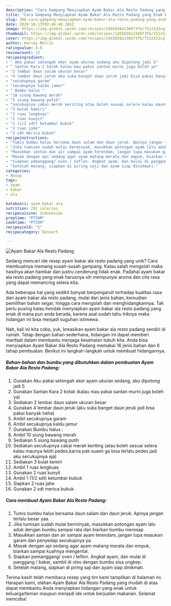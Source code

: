 ```yaml
---
description: "Cara Gampang Menyiapkan Ayam Bakar Ala Resto Padang yang Enak Banget"
title: "Cara Gampang Menyiapkan Ayam Bakar Ala Resto Padang yang Enak Banget"
slug: 308-cara-gampang-menyiapkan-ayam-bakar-ala-resto-padang-yang-enak-banget
date: 2020-10-13T02:46:48.365Z
image: https://img-global.cpcdn.com/recipes/1455b58a1366f3fb/751x532cq70/ayam-bakar-ala-resto-padang-foto-resep-utama.jpg
thumbnail: https://img-global.cpcdn.com/recipes/1455b58a1366f3fb/751x532cq70/ayam-bakar-ala-resto-padang-foto-resep-utama.jpg
cover: https://img-global.cpcdn.com/recipes/1455b58a1366f3fb/751x532cq70/ayam-bakar-ala-resto-padang-foto-resep-utama.jpg
author: Harvey Morris
ratingvalue: 4.6
reviewcount: 13
recipeingredient:
- " Aku pakai setengah ekor ayam ukuran sedang aku dipotong jadi 5"
- " Santan Kara 2 kotak kalau mau pakai santan murni juga boleh ya"
- "2 lembar daun salam ukuran besar"
- "4 lembar daun jeruk aku suka banget daun jeruk jadi bisa pakai banyak hehe"
- "secukupnya garam"
- "secukupnya kaldu jamur"
- " Bumbu halus "
- "10 siung bawang merah"
- "5 siung bawang putih"
- "secukupnya cabai merah keriting atau boleh sesuai selera kalau maunya lebih pedeskarna pak suami ga bisa terlalu pedes jadi aku secukupnya aja"
- "3 bulat kemiri"
- "1 ruas lengkuas"
- "2 ruas kunyit"
- "1 (1/2 sdt) ketumbar bubuk"
- "2 ruas jahe"
- "2 sdt merica bubuk"
recipeinstructions:
- "Tumis bumbu halus bersama daun salam dan daun jeruk. Apinya jangan terlalu besar yaa."
- "Jika tumisan sudah mulai berminyak, masukkan potongan ayam lalu aduk dengan bumbu sampai rata dan biarkan bumbu meresap"
- "Masukkan santan dan air sampai ayam terendam, jangan lupa masukan garam dan penyedap secukupnya ya."
- "Masak dengan api sedang agar ayam matang merata dan empuk, biarkan sampai kuahnya mengental."
- "Siapkan pemanggang/ oven / teflon. Angkat ayam, dan mulai di panggang / bakar, sambil di oles dengan bumbu sisa ungkep."
- "Setelah matang, siapkan di piring saji dan ayam siap dinikmati."
categories:
- Resep
tags:
- ayam
- bakar
- ala

katakunci: ayam bakar ala 
nutrition: 291 calories
recipecuisine: Indonesian
preptime: "PT36M"
cooktime: "PT33M"
recipeyield: "1"
recipecategory: Dessert

---
```



![Ayam Bakar Ala Resto Padang](https://img-global.cpcdn.com/recipes/1455b58a1366f3fb/751x532cq70/ayam-bakar-ala-resto-padang-foto-resep-utama.jpg)

Sedang mencari ide resep ayam bakar ala resto padang yang unik? Cara membuatnya memang susah-susah gampang. Kalau salah mengolah maka hasilnya akan hambar dan justru cenderung tidak enak. Padahal ayam bakar ala resto padang yang enak harusnya sih mempunyai aroma dan cita rasa yang dapat memancing selera kita.

Ada beberapa hal yang sedikit banyak berpengaruh terhadap kualitas rasa dari ayam bakar ala resto padang, mulai dari jenis bahan, kemudian pemilihan bahan segar, hingga cara mengolah dan menghidangkannya. Tak perlu pusing kalau hendak menyiapkan ayam bakar ala resto padang yang enak di mana pun anda berada, karena asal sudah tahu triknya maka hidangan ini bisa menjadi suguhan istimewa.




Nah, kali ini kita coba, yuk, kreasikan ayam bakar ala resto padang sendiri di rumah. Tetap dengan bahan sederhana, hidangan ini dapat memberi manfaat dalam membantu menjaga kesehatan tubuh kita. Anda bisa menyiapkan Ayam Bakar Ala Resto Padang memakai 16 jenis bahan dan 6 tahap pembuatan. Berikut ini langkah-langkah untuk membuat hidangannya.

<!--inarticleads1-->

##### Bahan-bahan dan bumbu yang dibutuhkan dalam pembuatan Ayam Bakar Ala Resto Padang:

1. Gunakan  Aku pakai setengah ekor ayam ukuran sedang, aku dipotong jadi 5
1. Gunakan  Santan Kara 2 kotak (kalau mau pakai santan murni juga boleh ya)
1. Sediakan 2 lembar daun salam ukuran besar
1. Gunakan 4 lembar daun jeruk (aku suka banget daun jeruk jadi bisa pakai banyak hehe)
1. Ambil secukupnya garam
1. Ambil secukupnya kaldu jamur
1. Gunakan  Bumbu halus :
1. Ambil 10 siung bawang merah
1. Sediakan 5 siung bawang putih
1. Sediakan secukupnya cabai merah keriting (atau boleh sesuai selera kalau maunya lebih pedes,karna pak suami ga bisa terlalu pedes jadi aku secukupnya aja)
1. Sediakan 3 bulat kemiri
1. Ambil 1 ruas lengkuas
1. Gunakan 2 ruas kunyit
1. Ambil 1 (1/2 sdt) ketumbar bubuk
1. Siapkan 2 ruas jahe
1. Gunakan 2 sdt merica bubuk




<!--inarticleads2-->

##### Cara membuat Ayam Bakar Ala Resto Padang:

1. Tumis bumbu halus bersama daun salam dan daun jeruk. Apinya jangan terlalu besar yaa.
1. Jika tumisan sudah mulai berminyak, masukkan potongan ayam lalu aduk dengan bumbu sampai rata dan biarkan bumbu meresap
1. Masukkan santan dan air sampai ayam terendam, jangan lupa masukan garam dan penyedap secukupnya ya.
1. Masak dengan api sedang agar ayam matang merata dan empuk, biarkan sampai kuahnya mengental.
1. Siapkan pemanggang/ oven / teflon. Angkat ayam, dan mulai di panggang / bakar, sambil di oles dengan bumbu sisa ungkep.
1. Setelah matang, siapkan di piring saji dan ayam siap dinikmati.




Terima kasih telah membaca resep yang tim kami tampilkan di halaman ini. Harapan kami, olahan Ayam Bakar Ala Resto Padang yang mudah di atas dapat membantu Anda menyiapkan hidangan yang enak untuk keluarga/teman maupun menjadi ide untuk berjualan makanan. Selamat mencoba!
